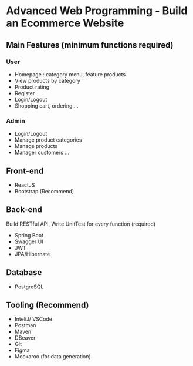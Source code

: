 # Advanced Web Programming - Build an Ecommerce Website

## Main Features (minimum functions required)
### User
* Homepage : category menu, feature products
* View products by category
* Product rating
* Register
* Login/Logout
* Shopping cart, ordering
...
### Admin
- Login/Logout
- Manage product categories
- Manage products
- Manager customers
...

## Front-end
* ReactJS
* Bootstrap (Recommend)
## Back-end
Build RESTful API, Write UnitTest for every function (required)
* Spring Boot
* Swagger UI
* JWT
* JPA/Hibernate
## Database
* PostgreSQL

## Tooling (Recommend)
* InteliJ/ VSCode
* Postman
* Maven
* DBeaver
* Git
* Figma
* Mockaroo (for data generation)